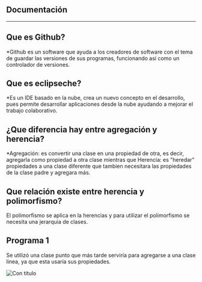 Documentación
-------------
-------------
Que es Github?
-------------
*Github es un software que ayuda a los creadores de software con el tema de guardar las versiones de sus programas, funcionando así como un controlador de versiones.

Que es eclipseche?
------------------
*Es un IDE basado en la nube, crea un nuevo concepto en el desarrollo, pues permite desarrollar aplicaciones desde la nube ayudando a mejorar el trabajo colaborativo.

¿Que diferencia hay entre agregación y herencia?
------------------------------------------------
*Agregación: es convertir una clase en una propiedad de otra, es decir, agregarla como propiedad a otra clase mientras que Herencia: es "heredar" propiedades a una clase diferente que tambien necesitara las propiedades de la clase padre y agregara más.

Que relación existe entre herencia y polimorfismo?
--------------------------------------------------
El polimorfismo se aplica en la herencias y para utilizar el polimorfismo se necesita una jerarquia de clases.

Programa 1
-----------
Se utilizó una clase punto que más tarde serviría para agregarse a una clase linea, ya que esta usaría sus propiedades.

![Con titulo](https://lh5.googleusercontent.com/xccQ2T_4ucxFmTRGGDlnA0xJlXxc71lJq6YPGlefDkCfJYnu4jpbfV-96sa_SwCnGXG9-C-0Gp9p9cs=w1366-h662)
